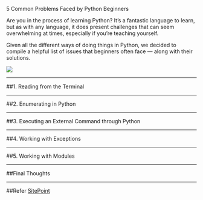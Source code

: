 5 Common Problems Faced by Python Beginners

Are you in the process of learning Python? It’s a fantastic language to learn, but as with any language, it does present challenges that can seem overwhelming at times, especially if you’re teaching yourself.

Given all the different ways of doing things in Python, we decided to compile a helpful list of issues that beginners often face — along with their solutions.

<img src="https://dab1nmslvvntp.cloudfront.net/wp-content/uploads/2016/05/1462964485python-logo.jpg" >

----
##1. Reading from the Terminal


----
##2. Enumerating in Python


----
##3. Executing an External Command through Python


----
##4. Working with Exceptions


----
##5. Working with Modules


----
##Final Thoughts



----
##Refer
[SitePoint](https://www.sitepoint.com/5-common-problems-faced-by-python-beginners/)
